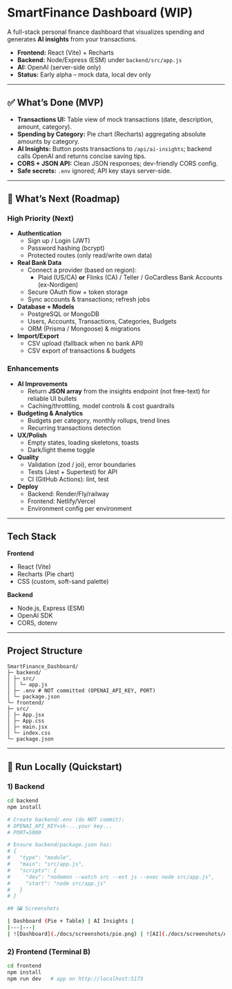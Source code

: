 # SmartFinance Dashboard (WIP)

A full-stack personal finance dashboard that visualizes spending and generates **AI insights** from your transactions.

- **Frontend:** React (Vite) + Recharts
- **Backend:** Node/Express (ESM) under `backend/src/app.js`
- **AI:** OpenAI (server-side only)
- **Status:** Early alpha – mock data, local dev only

---

## ✅ What’s Done (MVP)
- **Transactions UI:** Table view of mock transactions (date, description, amount, category).
- **Spending by Category:** Pie chart (Recharts) aggregating absolute amounts by category.
- **AI Insights:** Button posts transactions to `/api/ai-insights`; backend calls OpenAI and returns concise saving tips.
- **CORS + JSON API:** Clean JSON responses; dev-friendly CORS config.
- **Safe secrets:** `.env` ignored; API key stays server-side.

---

## 🧭 What’s Next (Roadmap)
### High Priority (Next)
- **Authentication**
  - Sign up / Login (JWT)
  - Password hashing (bcrypt)
  - Protected routes (only read/write own data)
- **Real Bank Data**
  - Connect a provider (based on region):
    - Plaid (US/CA) **or** Flinks (CA) / Teller / GoCardless Bank Accounts (ex-Nordigen)
  - Secure OAuth flow + token storage
  - Sync accounts & transactions; refresh jobs
- **Database + Models**
  - PostgreSQL or MongoDB
  - Users, Accounts, Transactions, Categories, Budgets
  - ORM (Prisma / Mongoose) & migrations
- **Import/Export**
  - CSV upload (fallback when no bank API)
  - CSV export of transactions & budgets

### Enhancements
- **AI Improvements**
  - Return **JSON array** from the insights endpoint (not free-text) for reliable UI bullets
  - Caching/throttling, model controls & cost guardrails
- **Budgeting & Analytics**
  - Budgets per category, monthly rollups, trend lines
  - Recurring transactions detection
- **UX/Polish**
  - Empty states, loading skeletons, toasts
  - Dark/light theme toggle
- **Quality**
  - Validation (zod / joi), error boundaries
  - Tests (Jest + Supertest) for API
  - CI (GitHub Actions): lint, test
- **Deploy**
  - Backend: Render/Fly/railway
  - Frontend: Netlify/Vercel
  - Environment config per environment

---

## Tech Stack

**Frontend**
- React (Vite)
- Recharts (Pie chart)
- CSS (custom, soft-sand palette)

**Backend**
- Node.js, Express (ESM)
- OpenAI SDK
- CORS, dotenv

---

## Project Structure
```
SmartFinance_Dashboard/
├─ backend/
│ ├─ src/
│ │ └─ app.js
│ ├─ .env # NOT committed (OPENAI_API_KEY, PORT)
│ └─ package.json
└─ frontend/
├─ src/
│ ├─ App.jsx
│ ├─ App.css
│ ├─ main.jsx
│ └─ index.css
└─ package.json
```
---

## 🚀 Run Locally (Quickstart)

### 1) Backend
```bash
cd backend
npm install

# Create backend/.env (do NOT commit):
# OPENAI_API_KEY=sk-...your key...
# PORT=5000

# Ensure backend/package.json has:
# {
#   "type": "module",
#   "main": "src/app.js",
#   "scripts": {
#     "dev": "nodemon --watch src --ext js --exec node src/app.js",
#     "start": "node src/app.js"
#   }
# }

## 🖼️ Screenshots

| Dashboard (Pie + Table) | AI Insights |
|---|---|
| ![Dashboard](./docs/screenshots/pie.png) | ![AI](./docs/screenshots/AI.png) |
```
### 2) **Frontend** (Terminal B)
```bash
cd frontend
npm install
npm run dev   # app on http://localhost:5173
```
